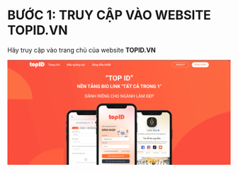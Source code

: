 # BƯỚC 1: TRUY CẬP VÀO WEBSITE TOPID.VN

Hãy truy cập vào trang chủ của website **TOPID.VN**

![](<../../.gitbook/assets/image (6).png>)
